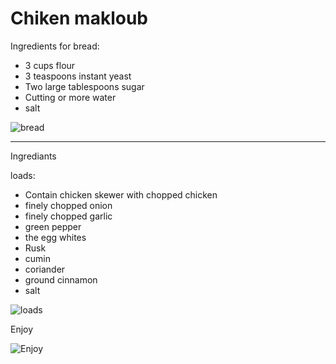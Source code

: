 Chiken makloub 
==============

Ingredients for bread:

* 3 cups flour
* 3 teaspoons instant yeast
* Two large tablespoons sugar
* Cutting or more water
* salt

![bread](http://www.coujina-tounsia.com/wp-content/uploads/2012/06/82.jpg "Bread")

----

Ingrediants 

loads:

* Contain chicken skewer with chopped chicken
* finely chopped onion
* finely chopped garlic
* green pepper
* the egg whites
* Rusk
* cumin
* coriander
* ground cinnamon
* salt

![loads](http://www.coujina-tounsia.com/wp-content/uploads/2012/06/91.jpg "loads")

Enjoy

![Enjoy](http://www.coujina-tounsia.com/wp-content/uploads/2012/06/101.jpg "Enjoy")

